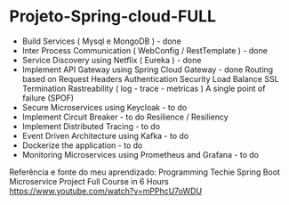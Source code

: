 # Projeto-Spring-cloud-FULL



- Build Services  ( Mysql e MongoDB )			            	   - done
- Inter Process Communication	( WebConfig / RestTemplate )          - done
- Service Discovery using Netflix  ( Eureka )    			   - done
- Implement API Gateway using Spring Cloud Gateway		          - done
        Routing based on Request Headers
	 Authentication
	 Security
	 Load Balance
	 SSL Termination
	 Rastreability ( log - trace - metricas )
        A single point of failure (SPOF)
- Secure Microservices using Keycloak					   - to do
- Implement Circuit Breaker							   - to do
        Resilience / Resiliency
- Implement Distributed Tracing						   - to do
- Event Driven Architecture using Kafka					   - to do
- Dockerize the application							   - to do
- Monitoring Microservices using Prometheus and Grafana                  - to do

Referência e fonte do meu aprendizado: Programming Techie
       Spring Boot Microservice Project Full Course in 6 Hours
             https://www.youtube.com/watch?v=mPPhcU7oWDU
